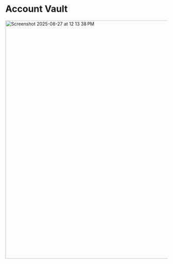 # Account Vault

<img width="1243" height="742" alt="Screenshot 2025-08-27 at 12 13 38 PM" src="https://github.com/user-attachments/assets/c23847d6-1286-495c-ad10-f6bb2b97b8e0" />
